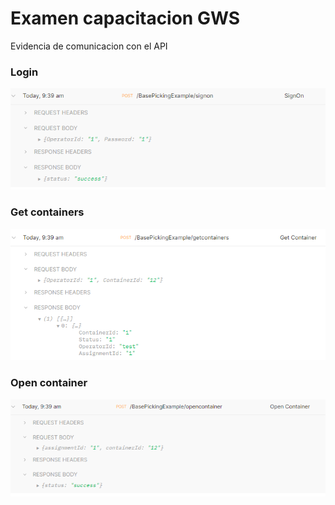 # Examen capacitacion GWS
Evidencia de comunicacion con el API 

### Login
![peticion login](/images/signon.png) 
### Get containers
![peticion login](/images/getcontainers.png) 
### Open container
![peticion login](/images/opencontainer.png) 

